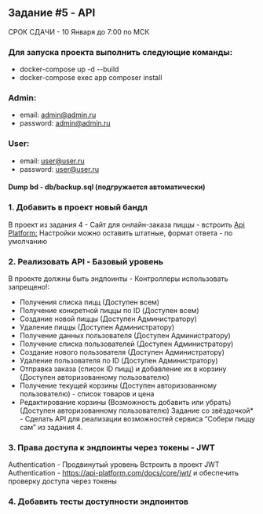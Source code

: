 ## Задание #5 - API
СРОК СДАЧИ - 10 Января до 7:00 по МСК
### Для запуска проекта выполнить следующие команды:

* docker-compose up -d --build
* docker-compose exec app composer install
### Admin:
* email: admin@admin.ru
* password: admin@admin.ru
### User:
* email: user@user.ru
* password: user@user.ru

#### Dump bd - db/backup.sql (подгружается автоматически)

### 1. Добавить в проект новый бандл
В проект из задания 4 - Сайт для онлайн-заказа пиццы - встроить 
[Api Platform:](https://api-platform.com/) 
Настройки можно оставить штатные, формат ответа - по умолчанию
### 2. Реализовать API - Базовый уровень
В проекте должны быть эндпоинты - Контроллеры использовать
запрещено!:
* Получения списка пицц (Доступен всем)
* Получение конкретной пиццы по ID (Доступен всем)
* Создание новой пиццы (Доступен Администратору)
* Удаление пиццы (Доступен Администратору)
* Получение данных пользователя (Доступен Администратору)
* Получение списка пользователей (Доступен Администратору)
* Создание нового пользователя (Доступен Администратору)
* Удаление пользователя по ID (Доступен Администратору)
* Отправка заказа (список ID пицц) и добавление их в корзину
(Доступен авторизованному пользователю)
* Получение текущей корзины (Доступен авторизованному
пользователю) - список товаров и цена
* Редактирование корзины (Возможность добавить или убрать)
(Доступен авторизованному пользователю)
Задание со звёздочкой* - Сделать API для реализации возможностей
сервиса “Собери пиццу сам” из задания 4.
### 3. Права доступа к эндпоинты через токены - JWT
Authentication - Продвинутый уровень
Встроить в проект JWT Authentication -
https://api-platform.com/docs/core/jwt/ и обеспечить проверку доступа через
токены
### 4. Добавить тесты доступности эндпоинтов
